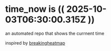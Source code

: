 # time_now is (( 2025-10-03T06:30:00.315Z ))

an automated repo that shows the currnent time

inspired by [breakingheatmap](https://github.com/breakingheatmap/breakingheatmap)